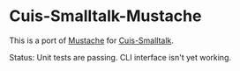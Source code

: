 # Cuis-Smalltalk-Mustache
This is a port of [Mustache](https://github.com/noha/mustache) for [Cuis-Smalltalk](https://github.com/Cuis-Smalltalk/Cuis-Smalltalk-Dev).

Status: Unit tests are passing. CLI interface isn't yet working.

